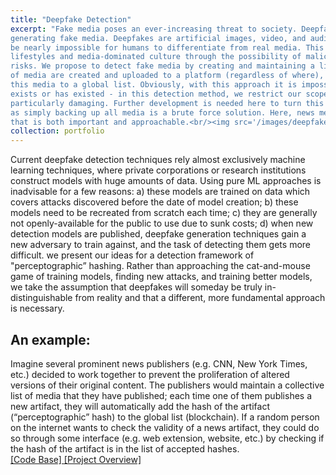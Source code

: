 ```yaml
---
title: "Deepfake Detection"
excerpt: "Fake media poses an ever-increasing threat to society. Deepfake technology represents the state of the art in
generating fake media. Deepfakes are artificial images, video, and audio which can
be nearly impossible for humans to differentiate from real media. This presents threats to our technological
lifestyles and media-dominated culture through the possibility of malicious intervention and cybersecurity
risks. We propose to detect fake media by creating and maintaining a list of “valid” media. As original works
of media are created and uploaded to a platform (regardless of where), we will also add a hashed copy of
this media to a global list. Obviously, with this approach it is impossible to capture all valid media that
exists or has existed - in this detection method, we restrict our scope to news media, since this is comparatively simple to manage and is an area where fake media is
particularly damaging. Further development is needed here to turn this into a viable solution for all media,
as simply backing up all media is a brute force solution. Here, news media serves as a motivating example
that is both important and approachable.<br/><img src='/images/deepfake.jpeg'> <br/> <a href='https://github.com/ahmedh409/deepfake-detection'> [Code Base] </a> <a href='/files/Deepfake_Summary.pdf'> [Project Overview] </a>"
collection: portfolio
---
```

Current deepfake detection techniques rely almost exclusively machine learning techniques, where private corporations or research institutions construct models with huge
amounts of data. Using pure ML approaches is inadvisable for a few reasons: a) these models are trained on
data which covers attacks discovered before the date of model creation; b) these models need to be recreated
from scratch each time; c) they are generally not openly-available for the public to use due to sunk costs;
d) when new detection models are published, deepfake generation techniques gain a new adversary to train
against, and the task of detecting them gets more difficult. we present our ideas for a detection framework of "perceptographic” hashing. Rather than approaching the cat-and-mouse game of training models, finding
new attacks, and training better models, we take the assumption that deepfakes will someday be truly in-
distinguishable from reality and that a different, more fundamental approach is necessary.

An example:
-
Imagine several prominent news publishers (e.g. CNN, New York Times, etc.) decided to work together
to prevent the proliferation of altered versions of their original content. The publishers would maintain a
collective list of media that they have published; each time one of them publishes a new artifact, they will automatically add the hash of the artifact (“perceptographic” hash) to the
global list (blockchain). If a random person on the internet wants to check the validity of a news artifact,
they could do so through some interface (e.g. web extension, website, etc.) by checking if the hash of the
artifact is in the list of accepted hashes. <br/> <a href='https://github.com/ahmedh409/deepfake-detection'> [Code Base] </a> <a href='/files/Deepfake_Summary.pdf'> [Project Overview] </a>

